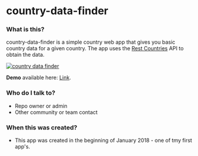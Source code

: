 # country-data-finder #

### What is this? ###

country-data-finder is a simple country web app that gives you basic country data for a given country. The app uses the [Rest Countries](http://restcountries.eu/) API to obtain the data.

<a href="https://ibb.co/fToH88"><img src="https://preview.ibb.co/h87oFo/country_data_finder.png" alt="country data finder" border="0" /></a>

**Demo** available here: [Link](https://libikk.github.io/country-data-finder/index.html).


### Who do I talk to? ###

* Repo owner or admin
* Other community or team contact

### When this was created? ###
* This app was created in the beginning of January 2018 - one of tmy first app's.